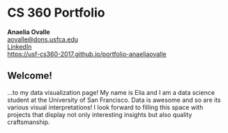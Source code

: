 # CS 360 Portfolio

**Anaelia Ovalle**<br/>
<aovalle@dons.usfca.edu><br/>
[LinkedIn](linkedin.com/in/anaeliaovalle)<br/>
<https://usf-cs360-2017.github.io/portfolio-anaeliaovalle><br/>

## Welcome!

...to my data visualization page! My name is Elia and I am a data science student at the University of San Francisco. Data is awesome and so are its various visual interpretations! I look forward to filling this space with projects that display not only interesting insights but also quality craftsmanship.
